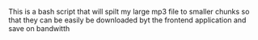 This is a bash script that will spilt my large mp3 file to smaller chunks so that they can be easily be downloaded byt the frontend application and save on bandwitth
